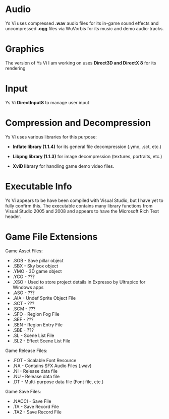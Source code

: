 # Audio
Ys Vi uses compressed **.wav** audio files for its in-game sound effects and uncompressed **.ogg** files via WuVorbis for its music and demo audio-tracks. 

# Graphics
The version of Ys Vi I am working on uses **Direct3D and DirectX 8** for its rendering

# Input
Ys Vi **DirectInput8** to manage user input

# Compression and Decompression
Ys Vi uses various libraries for this purpose:

- **Inflate library (1.1.4)** for its general file decompression (.ymo, .sct, etc.)

- **Libpng library (1.1.3)** for image decompression (textures, portraits, etc.)

- **XviD library** for handling game demo video files.

# Executable Info
Ys Vi appears to be have been compiled with Visual Studio, but I have yet to fully confirm this. The executable contains many library functions from Visual Studio 2005 and 2008 and appears to have the Microsoft Rich Text header.

# Game File Extensions
Game Asset Files:
- .SOB - Save pillar object
- .SBX - Sky box object
- .YMO - 3D game object
- .YCO - ???
- .XSO - Used to store project details in Expresso by Ultrapico for Windows apps
- .ASO - ???
- .AIA - Undef Sprite Object File
- .SCT - ???
- .SCM - ???
- .SFO - Region Fog File
- .SEF - ???
- .SEN - Region Entry File
- .SBE - ???
- .SL - Scene List File
- .SL2 - Effect Scene List File

Game Release Files:
- .FOT - Scalable Font Resource
- .NA - Contains SFX Audio Files (.wav)
- .NI - Release data file
- .NU - Release data file
- .DT - Multi-purpose data file (Font file, etc.)

Game Save Files:
- .NACCI - Save File
- .TA - Save Record File
- .TA2 - Save Record File

